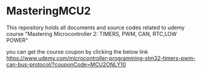 # MasteringMCU2
This repository holds all documents and source codes related to udemy course "Mastering Microcontroller 2: TIMERS, PWM, CAN, RTC,LOW POWER"

you can get the course coupon by clicking the below link
https://www.udemy.com/microcontroller-programming-stm32-timers-pwm-can-bus-protocol/?couponCode=MCU2ONLY10
